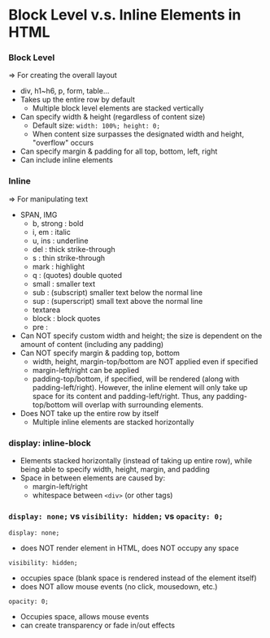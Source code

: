 # Block Level v.s. Inline Elements in HTML



### Block Level

=> For creating the overall layout

- div, h1~h6, p, form, table...
- Takes up the entire row by default
  - Multiple block level elements are stacked vertically
- Can specify width & height (regardless of content size)
  - Default size:  `width: 100%; height: 0;`
  - When content size surpasses the designated width and height, "overflow" occurs
- Can specify margin & padding for all top, bottom, left, right
- Can include inline elements





### Inline

=> For manipulating text

- SPAN, IMG
  - b, strong : bold
  - i, em : italic
  - u, ins : underline
  - del : thick strike-through
  - s : thin strike-through
  - mark : highlight
  - q : (quotes) double quoted
  - small : smaller text
  - sub : (subscript) smaller text below the normal line
  - sup : (superscript) small text above the normal line
  - textarea
  - block : block quotes
  - pre : 
- Can NOT specify custom width and height; the size is dependent on the amount of content (including any padding)
- Can NOT specify margin & padding top, bottom
  - width, height, margin-top/bottom are NOT applied even if specified
  - margin-left/right can be applied
  - padding-top/bottom, if specified, will be rendered (along with padding-left/right). However, the inline element will only take up space for its content and padding-left/right. Thus, any padding-top/bottom will overlap with surrounding elements.
- Does NOT take up the entire row by itself
  - Multiple inline elements are stacked horizontally





### display: inline-block

- Elements stacked horizontally (instead of taking up entire row), while being able to specify width, height, margin, and padding
- Space in between elements are caused by:
  - margin-left/right
  - whitespace between `<div>` (or other tags)



### `display: none;` vs `visibility: hidden;` vs `opacity: 0;`

`display: none;`

- does NOT render element in HTML, does NOT occupy any space

`visibility: hidden;`

- occupies space (blank space is rendered instead of the element itself)
- does NOT allow mouse events (no click, mousedown, etc.)

`opacity: 0;`

- Occupies space, allows mouse events
- can create transparency or fade in/out effects